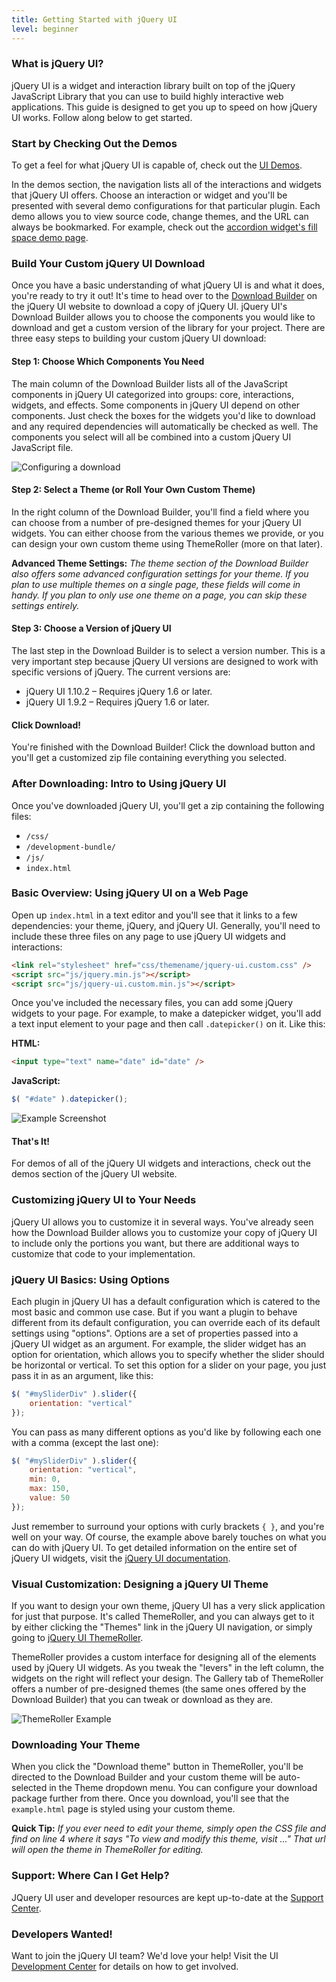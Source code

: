 ```yaml
---
title: Getting Started with jQuery UI
level: beginner
---
```


### What is jQuery UI?

jQuery UI is a widget and interaction library built on top of the jQuery JavaScript Library that you can use to build highly interactive web applications. This guide is designed to get you up to speed on how jQuery UI works. Follow along below to get started.

### Start by Checking Out the Demos

To get a feel for what jQuery UI is capable of, check out the [UI Demos](http://jqueryui.com/demos/).

In the demos section, the navigation lists all of the interactions and widgets that jQuery UI offers. Choose an interaction or widget and you'll be presented with several demo configurations for that particular plugin. Each demo allows you to view source code, change themes, and the URL can always be bookmarked. For example, check out the [accordion widget's fill space demo page](http://jqueryui.com/accordion/#fillspace).

### Build Your Custom jQuery UI Download

Once you have a basic understanding of what jQuery UI is and what it does, you're ready to try it out! It's time to head over to the [Download Builder](http://jqueryui.com/download/) on the jQuery UI website to download a copy of jQuery UI. jQuery UI's Download Builder allows you to choose the components you would like to download and get a custom version of the library for your project. There are three easy steps to building your custom jQuery UI download:

#### Step 1: Choose Which Components You Need

The main column of the Download Builder lists all of the JavaScript components in jQuery UI categorized into groups: core, interactions, widgets, and effects. Some components in jQuery UI depend on other components. Just check the boxes for the widgets you'd like to download and any required dependencies will automatically be checked as well. The components you select will all be combined into a custom jQuery UI JavaScript file.

![Configuring a download](/resources/jquery-ui/configure.png)

#### Step 2: Select a Theme (or Roll Your Own Custom Theme)

In the right column of the Download Builder, you'll find a field where you can choose from a number of pre-designed themes for your jQuery UI widgets.
You can either choose from the various themes we provide, or you can design your own custom theme using ThemeRoller (more on that later).

**Advanced Theme Settings:** *The theme section of the Download Builder also offers some advanced configuration settings for your theme. If you plan to use multiple themes on a single page, these fields will come in handy. If you plan to only use one theme on a page, you can skip these settings entirely.*

#### Step 3: Choose a Version of jQuery UI

The last step in the Download Builder is to select a version number. This is a very important step because jQuery UI versions are designed to work with specific versions of jQuery. The current versions are:

* jQuery UI 1.10.2 – Requires jQuery 1.6 or later.
* jQuery UI 1.9.2 – Requires jQuery 1.6 or later.

#### Click Download!

You're finished with the Download Builder! Click the download button and you'll get a customized zip file containing everything you selected.

### After Downloading: Intro to Using jQuery UI

Once you've downloaded jQuery UI, you'll get a zip containing the following files:

* `/css/`
* `/development-bundle/`
* `/js/`
* `index.html`

### Basic Overview: Using jQuery UI on a Web Page

Open up `index.html` in a text editor and you'll see that it links to a few dependencies: your theme, jQuery, and jQuery UI. Generally, you'll need to include these three files on any page to use jQuery UI widgets and interactions:

```html
<link rel="stylesheet" href="css/themename/jquery-ui.custom.css" />
<script src="js/jquery.min.js"></script>
<script src="js/jquery-ui.custom.min.js"></script>
```

Once you've included the necessary files, you can add some jQuery widgets to your page. For example, to make a datepicker widget, you'll add a text input element to your page and then call `.datepicker()` on it. Like this:

**HTML:**

```html
<input type="text" name="date" id="date" />
```

**JavaScript:**

```javascript
$( "#date" ).datepicker();
```

![Example Screenshot](/resources/jquery-ui/ex-datepicker.png)

#### That's It!

For demos of all of the jQuery UI widgets and interactions, check out the demos section of the jQuery UI website.

### Customizing jQuery UI to Your Needs

jQuery UI allows you to customize it in several ways. You've already seen how the Download Builder allows you to customize your copy of jQuery UI to include only the portions you want, but there are additional ways to customize that code to your implementation.

### jQuery UI Basics: Using Options

Each plugin in jQuery UI has a default configuration which is catered to the most basic and common use case. But if you want a plugin to behave different from its default configuration, you can override each of its default settings using "options". Options are a set of properties passed into a jQuery UI widget as an argument. For example, the slider widget has an option for orientation, which allows you to specify whether the slider should be horizontal or vertical. To set this option for a slider on your page, you just pass it in as an argument, like this:

```javascript
$( "#mySliderDiv" ).slider({
	orientation: "vertical"
});
```

You can pass as many different options as you'd like by following each one with a comma (except the last one):

```javascript
$( "#mySliderDiv" ).slider({
	orientation: "vertical",
	min: 0,
	max: 150,
	value: 50
});
```

Just remember to surround your options with curly brackets `{ }`, and you're well on your way. Of course, the example above barely touches on what you can do with jQuery UI. To get detailed information on the entire set of jQuery UI widgets, visit the [jQuery UI documentation](http://jqueryui.com/demos/).

### Visual Customization: Designing a jQuery UI Theme

If you want to design your own theme, jQuery UI has a very slick application for just that purpose. It's called ThemeRoller, and you can always get to it by either clicking the "Themes" link in the jQuery UI navigation, or simply going to [jQuery UI ThemeRoller](http://jqueryui.com/themeroller/).

ThemeRoller provides a custom interface for designing all of the elements used by jQuery UI widgets. As you tweak the "levers" in the left column, the widgets on the right will reflect your design. The Gallery tab of ThemeRoller offers a number of pre-designed themes (the same ones offered by the Download Builder) that you can tweak or download as they are.

![ThemeRoller Example](/resources/jquery-ui/themeroller.png)

### Downloading Your Theme

When you click the "Download theme" button in ThemeRoller, you'll be directed to the Download Builder and your custom theme will be auto-selected in the Theme dropdown menu. You can configure your download package further from there. Once you download, you'll see that the `example.html` page is styled using your custom theme.

**Quick Tip:** *If you ever need to edit your theme, simply open the CSS file and find on line 4 where it says "To view and modify this theme, visit ..." That url will open the theme in ThemeRoller for editing.*

### Support: Where Can I Get Help?

JQuery UI user and developer resources are kept up-to-date at the [Support Center](http://jqueryui.com/support).

### Developers Wanted!

Want to join the jQuery UI team? We'd love your help! Visit the UI [Development Center](http://jqueryui.com/development) for details on how to get involved.
